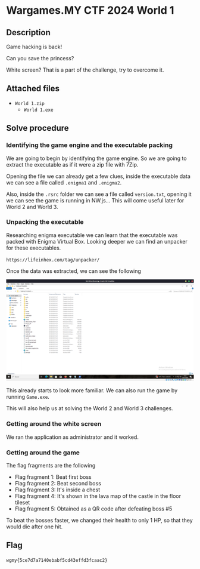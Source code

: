 # Wargames.MY CTF 2024 World 1

## Description

Game hacking is back!

Can you save the princess?

White screen? That is a part of the challenge, try to overcome it.

## Attached files

- `World 1.zip`
    - `World 1.exe`

## Solve procedure

### Identifying the game engine and the executable packing

We are going to begin by identifying the game engine. So we are going to extract the executable as if it were a zip file with 7Zip.

Opening the file we can already get a few clues, inside the executable data we can see a file called `.enigma1` and `.enigma2`.

Also, inside the `.rsrc` folder we can see a file called `version.txt`, opening it we can see the game is running in NW.js... This will come useful later for World 2 and World 3.

### Unpacking the executable

Researching enigma executable we can learn that the executable was packed with Enigma Virtual Box. Looking deeper we can find an unpacker for these executables.

`https://lifeinhex.com/tag/unpacker/`

Once the data was extracted, we can see the following

![](image-3.png)

This already starts to look more familiar. We can also run the game by running `Game.exe`. 

This will also help us at solving the World 2 and World 3 challenges.

### Getting around the white screen

We ran the application as administrator and it worked.

### Getting around the game

The flag fragments are the following

- Flag fragment 1: Beat first boss
- Flag fragment 2: Beat second boss
- Flag fragment 3: It's inside a chest
- Flag fragment 4: It's shown in the lava map of the castle in the floor tileset
- Flag fragment 5: Obtained as a QR code after defeating boss #5

To beat the bosses faster, we changed their health to only 1 HP, so that they would die after one hit.

## Flag

`wgmy{5ce7d7a7140ebabf5cd43effd3fcaac2}`